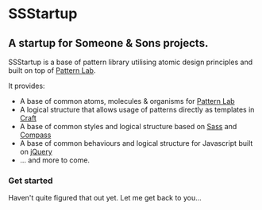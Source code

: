 # SSStartup

## A startup for Someone & Sons projects.

SSStartup is a base of pattern library utilising atomic design principles and built on top of [Pattern Lab](http://patternlab.io).

It provides:

* A base of common atoms, molecules & organisms for [Pattern Lab](http://patternlab.io)
* A logical structure that allows usage of patterns directly as templates in [Craft](http://buildwithcraft.com)
* A base of common styles and logical structure based on [Sass](http://sass-lang.com) and [Compass](http://compass-style.org)
* A base of common behaviours and logical structure for Javascript built on [jQuery](http://jquery.com)
* ... and more to come.

### Get started

Haven't quite figured that out yet. Let me get back to you...